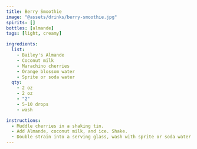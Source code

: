 ```yaml
---
title: Berry Smoothie
image: "@assets/drinks/berry-smoothie.jpg"
spirits: []
bottles: [almande]
tags: [light, creamy]

ingredients:
  list:
    - Bailey's Almande
    - Coconut milk
    - Marachino cherries
    - Orange blossom water
    - Sprite or soda water
  qty:
    - 2 oz
    - 2 oz
    - "2"
    - 5-10 drops
    - wash

instructions:
  - Muddle cherries in a shaking tin.
  - Add Almande, coconut milk, and ice. Shake.
  - Double strain into a serving glass, wash with sprite or soda water and orange blossom water.
---
```

